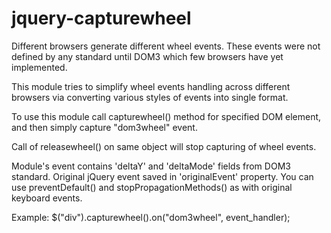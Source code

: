 # jquery-capturewheel

Different browsers generate different wheel events.
These events were not defined by any standard until DOM3 which few browsers have yet implemented.

This module tries to simplify wheel events handling across different browsers
via converting various styles of events into single format.

To use this module call capturewheel() method for specified DOM element, and then simply capture
"dom3wheel" event.

Call of releasewheel() on same object will stop capturing of wheel events.

Module's event contains 'deltaY' and 'deltaMode' fields from DOM3 standard.
Original jQuery event saved in 'originalEvent' property.
You can use preventDefault() and stopPropagationMethods() as with original keyboard events.

Example:
  $("div").capturewheel().on("dom3wheel", event_handler);
